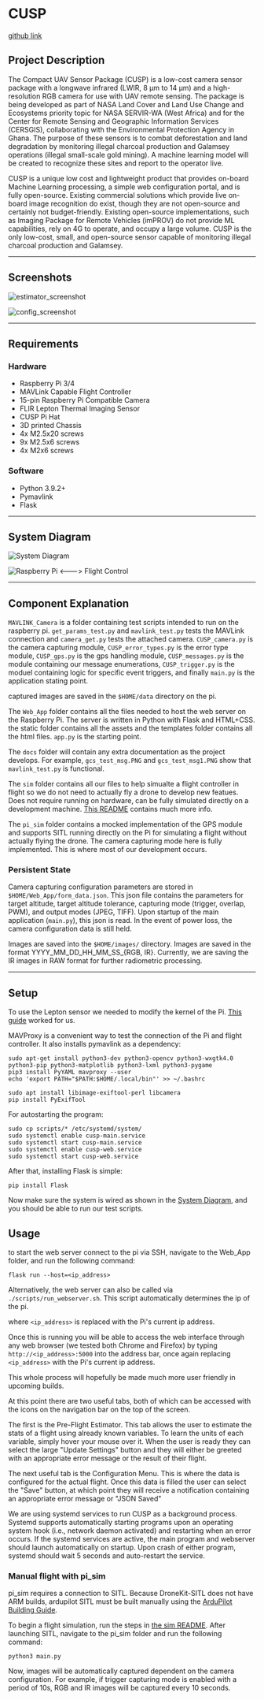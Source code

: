 # CUSP

[github link](https://github.com/JesseChin/CUSP)

## Project Description

The Compact UAV Sensor Package (CUSP) is a low-cost camera sensor package with a longwave infrared (LWIR, 8 μm to 14 μm) and a high-resolution RGB camera for use with UAV remote sensing. The package is being developed as part of NASA Land Cover and Land Use Change and Ecosystems priority topic for NASA SERVIR-WA (West Africa) and for the Center for Remote Sensing and Geographic Information Services (CERSGIS), collaborating with the Environmental Protection Agency in Ghana. The purpose of these sensors is to combat deforestation and land degradation by monitoring illegal charcoal production and Galamsey operations (illegal small-scale gold mining). A machine learning model will be created to recognize these sites and report to the operator live.

CUSP is a unique low cost and lightweight product that provides on-board Machine Learning processing, a simple web configuration portal, and is fully open-source. Existing commercial solutions which provide live on-board image recognition do exist, though they are not open-source and certainly not budget-friendly. Existing open-source implementations, such as Imaging Package for Remote Vehicles (imPROV) do not provide ML capabilities, rely on 4G to operate, and occupy a large volume. CUSP is the only low-cost, small, and open-source sensor capable of monitoring illegal charcoal production and Galamsey.

---
## Screenshots

![estimator_screenshot](/docs/Screenshots/estimator_screenshot.jpg)

![config_screenshot](/docs/Screenshots/config_screenshot.jpg)

---
## Requirements

### Hardware
- Raspberry Pi 3/4
- MAVLink Capable Flight Controller
- 15-pin Raspberry Pi Compatible Camera
- FLIR Lepton Thermal Imaging Sensor
- CUSP Pi Hat
- 3D printed Chassis
- 4x M2.5x20 screws
- 9x M2.5x6 screws
- 4x M2x6 screws

### Software
- Python 3.9.2+
- Pymavlink
- Flask

---
## System Diagram

![System Diagram](/docs/System_Diagram_RPI.png)

![Raspberry Pi <---> Flight Control](/docs/RPI_Connection_Diagram.png)

---
## Component Explanation

`MAVLINK_Camera` is a folder containing test scripts intended to run on the raspberry pi. `get_params_test.py` and `mavlink_test.py` tests the MAVLink connection and `camera_get.py` tests the attached camera. `CUSP_camera.py` is the camera capturing module, `CUSP_error_types.py` is the error type module, `CUSP_gps.py` is the gps handling module, `CUSP_messages.py` is the module containing our message enumerations, `CUSP_trigger.py` is the moduel containing logic for specific event triggers, and finally `main.py` is the application stating point.

captured images are saved in the `$HOME/data` directory on the pi.

The `Web_App` folder contains all the files needed to host the web server on the Raspberry Pi. The server is written in Python with Flask and HTML+CSS. the static folder contains all the assets and the templates folder contains all the html files. `app.py` is the starting point.

The `docs` folder will contain any extra documentation as the project develops. For example, `gcs_test_msg.PNG` and `gcs_test_msg1.PNG` show that `mavlink_test.py` is functional.

The `sim` folder contains all our files to help simualte a flight controller in flight so we do not need to actually fly a drone to develop new featues. Does not require running on hardware, can be fully simulated directly on a development machine. [This README](sim/README.md) contains much more info.

The `pi_sim` folder contains a mocked implementation of the GPS module and supports SITL running directly on the Pi for simulating a flight without actually flying the drone. The camera capturing mode here is fully implemented. This is where most of our development occurs.

### Persistent State

Camera capturing configuration parameters are stored in `$HOME/Web_App/form_data.json`. This json file contains the parameters for target altitude, target altitude tolerance, capturing mode (trigger, overlap, PWM), and output modes (JPEG, TIFF). Upon startup of the main application (`main.py`), this json is read. In the event of power loss, the camera configuration data is still held.

Images are saved into the `$HOME/images/` directory. Images are saved in the format YYYY_MM_DD_HH_MM_SS_{RGB, IR}. Currently, we are saving the IR images in RAW format for further radiometric processing.

---
## Setup
To use the Lepton sensor we needed to modify the kernel of the Pi. [This guide](https://github.com/FLIR/Lepton/blob/main/docs/RaspberryPiGuide.md) worked for us.

MAVProxy is a convenient way to test the connection of the Pi and flight controller. It also installs pymavlink as a dependency:
```
sudo apt-get install python3-dev python3-opencv python3-wxgtk4.0 python3-pip python3-matplotlib python3-lxml python3-pygame
pip3 install PyYAML mavproxy --user
echo 'export PATH="$PATH:$HOME/.local/bin"' >> ~/.bashrc
```

```
sudo apt install libimage-exiftool-perl libcamera
pip install PyExifTool
```

For autostarting the program:
```
sudo cp scripts/* /etc/systemd/system/
sudo systemctl enable cusp-main.service
sudo systemctl start cusp-main.service
sudo systemctl enable cusp-web.service
sudo systemctl start cusp-web.service
```

After that, installing Flask is simple:

```
pip install Flask
```

Now make sure the system is wired as shown in the [System Diagram](#System-Diagram), and you should be able to run our test scripts.

## Usage

to start the web server connect to the pi via SSH, navigate to the Web_App folder, and run the following command:

```
flask run --host=<ip_address>
```

Alternatively, the web server can also be called via `./scripts/run_webserver.sh`. This script automatically determines the ip of the pi.

where `<ip_address>` is replaced with the Pi's current ip address.

Once this is running you will be able to access the web interface through any web browser (we tested both Chrome and Firefox) by typing `http://<ip_address>:5000` into the address bar, once again replacing `<ip_address>` with the Pi's current ip address.

This whole process will hopefully be made much more user friendly in upcoming builds.

At this point there are two useful tabs, both of which can be accessed with the icons on the navigation bar on the top of the screen.

The first is the Pre-Flight Estimator. This tab allows the user to estimate the stats of a flight using already known variables. To learn the units of each variable, simply hover your mouse over it. When the user is ready they can select the large "Update Settings" button and they will either be greeted with an appropriate error message or the result of their flight.

The next useful tab is the Configuration Menu. This is where the data is configured for the actual flight. Once this data is filled the user can select the "Save" button, at which point they will receive a notification containing an appropriate error message or "JSON Saved"

We are using systemd services to run CUSP as a background process. Systemd supports automatically starting programs upon an operating system hook (i.e., network daemon activated) and restarting when an error occurs. If the systemd services are active, the main program and webserver should launch automatically on startup. Upon crash of either program, systemd should wait 5 seconds and auto-restart the service.

### Manual flight with pi_sim
pi_sim requires a connection to SITL. Because DroneKit-SITL does not have ARM builds, ardupilot SITL must be built manually using the [ArduPilot Building Guide](https://github.com/ArduPilot/ardupilot/blob/master/BUILD.md).

To begin a flight simulation, run the steps in [the sim README](sim/README.md).
After launching SITL, navigate to the pi_sim folder and run the following command:

```
python3 main.py
```

Now, images will be automatically captured dependent on the camera configuration. For example, if trigger capturing mode is enabled with a period of 10s, RGB and IR images will be captured every 10 seconds.
